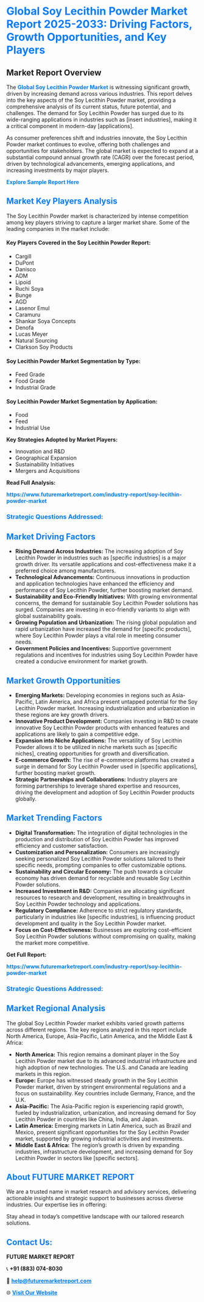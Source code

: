 <h1 style="color: #007BFF;">Global Soy Lecithin Powder Market Report 2025-2033: Driving Factors, Growth Opportunities, and Key Players</h1>

<section id="overview">
<h2>Market Report Overview</h2>
<p>The <a href="https://www.futuremarketreport.com/industry-report/soy-lecithin-powder-market" style="color: #007BFF; text-decoration: none;"><strong>Global Soy Lecithin Powder Market</strong></a> is witnessing significant growth, driven by increasing demand across various industries. This report delves into the key aspects of the Soy Lecithin Powder market, providing a comprehensive analysis of its current status, future potential, and challenges. The demand for Soy Lecithin Powder has surged due to its wide-ranging applications in industries such as [insert industries], making it a critical component in modern-day [applications].</p>
<p>As consumer preferences shift and industries innovate, the Soy Lecithin Powder market continues to evolve, offering both challenges and opportunities for stakeholders. The global market is expected to expand at a substantial compound annual growth rate (CAGR) over the forecast period, driven by technological advancements, emerging applications, and increasing investments by major players.</p>
</section>

<section id="overview">
<p><a href="https://www.futuremarketreport.com/request-sample/reportId=85689" style="color: #007BFF; text-decoration: none;"><strong>Explore Sample Report Here</strong></a></p>
</section>

<section id="key-players">
<h2 style="color: #007BFF;">Market Key Players Analysis</h2>
<p>The Soy Lecithin Powder market is characterized by intense competition among key players striving to capture a larger market share. Some of the leading companies in the market include:</p>
<h4>Key Players Covered in the Soy Lecithin Powder Report:</h4>
<ul><li>Cargill</li><li>DuPont</li><li>Danisco</li><li>ADM</li><li>Lipoid</li><li>Ruchi Soya</li><li>Bunge</li><li>AGD</li><li>Lasenor Emul</li><li>Caramuru</li><li>Shankar Soya Concepts</li><li>Denofa</li><li>Lucas Meyer</li><li>Natural Sourcing</li><li>Clarkson Soy Products</li></ul>
<h4>Soy Lecithin Powder Market Segmentation by Type:</h4>
<ul><li>Feed Grade</li><li>Food Grade</li><li>Industrial Grade</li></ul>

<h4>Soy Lecithin Powder Market Segmentation by Application:</h4>
<ul><li>Food</li><li>Feed</li><li>Industrial Use</li></ul>
<p><strong>Key Strategies Adopted by Market Players:</strong></p>
<ul>
<li>Innovation and R&D</li>
<li>Geographical Expansion</li>
<li>Sustainability Initiatives</li>
<li>Mergers and Acquisitions</li>
</ul>
</section>

<section>
<p><strong>Read Full Analysis: </strong></p><a href="https://www.futuremarketreport.com/industry-report/soy-lecithin-powder-market" style="color: #007BFF; text-decoration: none;"><strong>https://www.futuremarketreport.com/industry-report/soy-lecithin-powder-market</strong></a>
<h3 style="color: #007BFF;">Strategic Questions Addressed:</h3>
</section>

<section id="driving-factors">
<h2 style="color: #007BFF;">Market Driving Factors</h2>
<ul>
<li><strong>Rising Demand Across Industries:</strong> The increasing adoption of Soy Lecithin Powder in industries such as [specific industries] is a major growth driver. Its versatile applications and cost-effectiveness make it a preferred choice among manufacturers.</li>
<li><strong>Technological Advancements:</strong> Continuous innovations in production and application technologies have enhanced the efficiency and performance of Soy Lecithin Powder, further boosting market demand.</li>
<li><strong>Sustainability and Eco-Friendly Initiatives:</strong> With growing environmental concerns, the demand for sustainable Soy Lecithin Powder solutions has surged. Companies are investing in eco-friendly variants to align with global sustainability goals.</li>
<li><strong>Growing Population and Urbanization:</strong> The rising global population and rapid urbanization have increased the demand for [specific products], where Soy Lecithin Powder plays a vital role in meeting consumer needs.</li>
<li><strong>Government Policies and Incentives:</strong> Supportive government regulations and incentives for industries using Soy Lecithin Powder have created a conducive environment for market growth.</li>
</ul>
</section>

<section id="growth-opportunities">
<h2 style="color: #007BFF;">Market Growth Opportunities</h2>
<ul>
<li><strong>Emerging Markets:</strong> Developing economies in regions such as Asia-Pacific, Latin America, and Africa present untapped potential for the Soy Lecithin Powder market. Increasing industrialization and urbanization in these regions are key growth drivers.</li>
<li><strong>Innovative Product Development:</strong> Companies investing in R&D to create innovative Soy Lecithin Powder products with enhanced features and applications are likely to gain a competitive edge.</li>
<li><strong>Expansion into Niche Applications:</strong> The versatility of Soy Lecithin Powder allows it to be utilized in niche markets such as [specific niches], creating opportunities for growth and diversification.</li>
<li><strong>E-commerce Growth:</strong> The rise of e-commerce platforms has created a surge in demand for Soy Lecithin Powder used in [specific applications], further boosting market growth.</li>
<li><strong>Strategic Partnerships and Collaborations:</strong> Industry players are forming partnerships to leverage shared expertise and resources, driving the development and adoption of Soy Lecithin Powder products globally.</li>
</ul>
</section>

<section id="trending-factors">
<h2 style="color: #007BFF;">Market Trending Factors</h2>
<ul>
<li><strong>Digital Transformation:</strong> The integration of digital technologies in the production and distribution of Soy Lecithin Powder has improved efficiency and customer satisfaction.</li>
<li><strong>Customization and Personalization:</strong> Consumers are increasingly seeking personalized Soy Lecithin Powder solutions tailored to their specific needs, prompting companies to offer customizable options.</li>
<li><strong>Sustainability and Circular Economy:</strong> The push towards a circular economy has driven demand for recyclable and reusable Soy Lecithin Powder solutions.</li>
<li><strong>Increased Investment in R&D:</strong> Companies are allocating significant resources to research and development, resulting in breakthroughs in Soy Lecithin Powder technology and applications.</li>
<li><strong>Regulatory Compliance:</strong> Adherence to strict regulatory standards, particularly in industries like [specific industries], is influencing product development and quality in the Soy Lecithin Powder market.</li>
<li><strong>Focus on Cost-Effectiveness:</strong> Businesses are exploring cost-efficient Soy Lecithin Powder solutions without compromising on quality, making the market more competitive.</li>
</ul>
</section>

<section>
<p><strong>Get Full Report: </strong></p><a href="https://www.futuremarketreport.com/industry-report/soy-lecithin-powder-market" style="color: #007BFF; text-decoration: none;"><strong>https://www.futuremarketreport.com/industry-report/soy-lecithin-powder-market</strong></a>
<h3 style="color: #007BFF;">Strategic Questions Addressed:</h3>
</section>


<section id="regional-analysis">
<h2 style="color: #007BFF;">Market Regional Analysis</h2>
<p>The global Soy Lecithin Powder market exhibits varied growth patterns across different regions. The key regions analyzed in this report include North America, Europe, Asia-Pacific, Latin America, and the Middle East & Africa:</p>
<ul>
<li><strong>North America:</strong> This region remains a dominant player in the Soy Lecithin Powder market due to its advanced industrial infrastructure and high adoption of new technologies. The U.S. and Canada are leading markets in this region.</li>
<li><strong>Europe:</strong> Europe has witnessed steady growth in the Soy Lecithin Powder market, driven by stringent environmental regulations and a focus on sustainability. Key countries include Germany, France, and the U.K.</li>
<li><strong>Asia-Pacific:</strong> The Asia-Pacific region is experiencing rapid growth, fueled by industrialization, urbanization, and increasing demand for Soy Lecithin Powder in countries like China, India, and Japan.</li>
<li><strong>Latin America:</strong> Emerging markets in Latin America, such as Brazil and Mexico, present significant opportunities for the Soy Lecithin Powder market, supported by growing industrial activities and investments.</li>
<li><strong>Middle East & Africa:</strong> The region’s growth is driven by expanding industries, infrastructure development, and increasing demand for Soy Lecithin Powder in sectors like [specific sectors].</li>
</ul>
</section>

<footer>
<h2 style="color: #007BFF;">About FUTURE MARKET REPORT</h2>
<p>We are a trusted name in market research and advisory services, delivering actionable insights and strategic support to businesses across diverse industries. Our expertise lies in offering:</p>

<p>Stay ahead in today’s competitive landscape with our tailored research solutions.</p>

<h2 style="color: #007BFF;">Contact Us:</h2>
<p><strong>FUTURE MARKET REPORT</strong></p>
<p>📞 <strong>+91 (883) 074-8030</strong></p>
<p>📧 <strong><a href="mailto:help@futuremarketreport.com" style="color: #007BFF;">help@futuremarketreport.com</a></strong></p>
<p>🌐 <strong><a href="https://www.futuremarketreport.com/" style="color: #007BFF;">Visit Our Website</a></strong></p>
</footer>